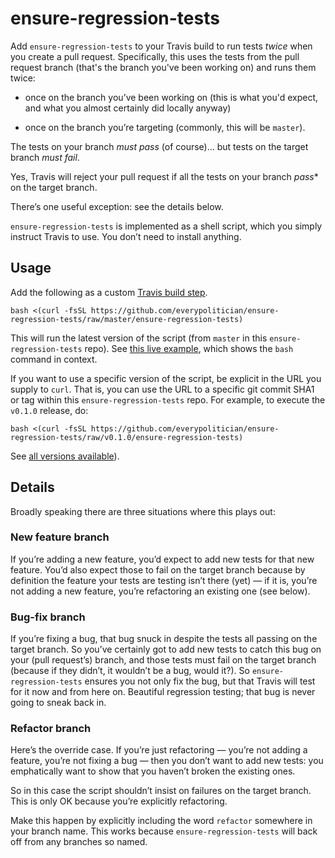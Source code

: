 # ensure-regression-tests

Add `ensure-regression-tests` to your Travis build to run tests *twice* when
you create a pull request. Specifically, this uses the tests from the pull
request branch (that's the branch you've been working on) and runs them twice:

* once on the branch you’ve been working on (this is what you'd expect, and
  what you almost certainly did locally anyway)

* once on the branch you’re targeting (commonly, this will be `master`).

The tests on your branch *must pass* (of course)... but tests on the target
branch *must fail*.

Yes, Travis will reject your pull request if all the tests on your branch
*pass** on the target branch.

There’s one useful exception: see the details below.

`ensure-regression-tests` is implemented as a shell script, which you simply
instruct Travis to use. You don’t need to install anything.

## Usage


Add the following as a custom [Travis build step](https://docs.travis-ci.com/user/customizing-the-build#Customizing-the-Build-Step).

    bash <(curl -fsSL https://github.com/everypolitician/ensure-regression-tests/raw/master/ensure-regression-tests)

This will run the latest version of the script (from `master` in this
`ensure-regression-tests` repo). 
See [this live example](https://github.com/everypolitician/viewer-sinatra/blob/6058146aa548cde2f7db9cc98ed564e01577e8ff/.travis.yml#L13),
which shows the `bash` command in context.

If you want to use a specific version of the script, be explicit in the URL you
supply to `curl`. That is, you can use the URL to a specific git commit SHA1 or
tag within this `ensure-regression-tests` repo. For example, to execute the
`v0.1.0` release, do:

    bash <(curl -fsSL https://github.com/everypolitician/ensure-regression-tests/raw/v0.1.0/ensure-regression-tests)

See [all versions available](https://github.com/everypolitician/ensure-regression-tests/releases)).

## Details

Broadly speaking there are three situations where this plays out:

### New feature branch

If you’re adding a new feature, you’d expect to add new tests for that new
feature. You’d also expect those to fail on the target branch because by
definition the feature your tests are testing isn’t there (yet) — if it is,
you’re not adding a new feature, you’re refactoring an existing one (see below).

### Bug-fix branch

If you’re fixing a bug, that bug snuck in despite the tests all passing on the
target branch. So you’ve certainly got to add new tests to catch this bug on
your (pull request’s) branch, and those tests must fail on the target branch
(because if they didn’t, it wouldn’t be a bug, would it?). So
`ensure-regression-tests` ensures you not only fix the bug, but that Travis
will test for it now and from here on. Beautiful regression testing; that bug
is never going to sneak back in.

### Refactor branch

Here’s the override case. If you’re just refactoring — you’re not adding a
feature, you’re not fixing a bug — then you don’t want to add new tests: you
emphatically want to show that you haven’t broken the existing ones.

So in this case the script shouldn’t insist on failures on the target branch.
This is only OK because you’re explicitly refactoring.

Make this happen by explicitly including the word `refactor` somewhere in your
branch name. This works because `ensure-regression-tests` will back off from
any branches so named.


